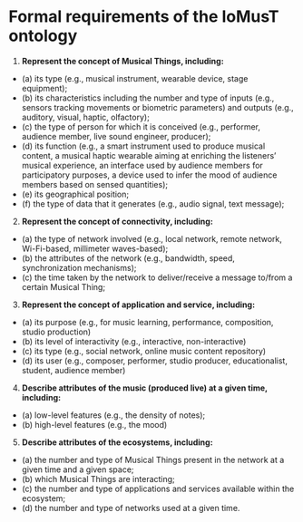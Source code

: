 # Formal requirements of the IoMusT ontology

1. **Represent the concept of Musical Things, including:**
* (a) its type (e.g., musical instrument, wearable device, stage equipment);
* (b) its characteristics including the number and type of inputs (e.g., sensors tracking movements or biometric parameters) and outputs (e.g., auditory, visual, haptic, olfactory);
* (c) the type of person for which it is conceived (e.g., performer, audience member, live sound engineer, producer);
* (d) its function (e.g., a smart instrument used to produce musical content, a musical haptic wearable aiming at enriching the listeners’ musical experience, an interface used by audience members for participatory purposes, a device used to infer the mood of audience members based on sensed quantities);
* (e) its geographical position;
* (f) the type of data that it generates (e.g., audio signal, text message);
2. **Represent the concept of connectivity, including:**
* (a) the type of network involved (e.g., local network, remote network, Wi-Fi-based, millimeter waves-based);
* (b) the attributes of the network (e.g., bandwidth, speed, synchronization mechanisms);
* (c) the time taken by the network to deliver/receive a message to/from a certain Musical Thing;
3. **Represent the concept of application and service, including:**
* (a) its purpose (e.g., for music learning, performance, composition, studio production)
* (b) its level of interactivity (e.g., interactive, non-interactive)
* (c) its type (e.g., social network, online music content repository)
* (d) its user (e.g., composer, performer, studio producer, educationalist, student, audience member)
4. **Describe attributes of the music (produced live) at a given time, including:**
* (a) low-level features (e.g., the density of notes);
* (b) high-level features (e.g., the mood)
5. **Describe attributes of the ecosystems, including:**
* (a) the number and type of Musical Things present in the network at a given time and a given space;
* (b) which Musical Things are interacting;
* (c) the number and type of applications and services available within the ecosystem;
* (d) the number and type of networks used at a given time.
